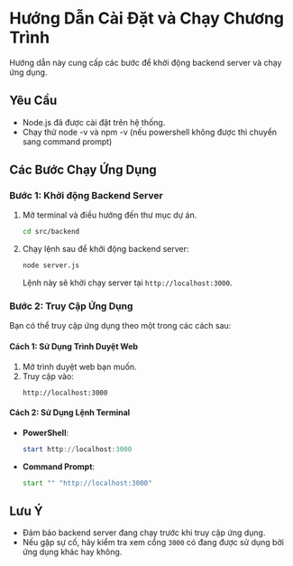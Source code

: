 # Hướng Dẫn Cài Đặt và Chạy Chương Trình

Hướng dẫn này cung cấp các bước để khởi động backend server và chạy ứng dụng.

## Yêu Cầu

- Node.js đã được cài đặt trên hệ thống.
- Chạy thử node -v và npm -v (nếu powershell không được thì chuyển sang command prompt)

## Các Bước Chạy Ứng Dụng

### Bước 1: Khởi động Backend Server

1. Mở terminal và điều hướng đến thư mục dự án.
   ```bash
   cd src/backend
   ```
2. Chạy lệnh sau để khởi động backend server:
   ```bash
   node server.js
   ```
   Lệnh này sẽ khởi chạy server tại `http://localhost:3000`.

### Bước 2: Truy Cập Ứng Dụng

Bạn có thể truy cập ứng dụng theo một trong các cách sau:

#### Cách 1: Sử Dụng Trình Duyệt Web

1. Mở trình duyệt web bạn muốn.
2. Truy cập vào:
   ```
   http://localhost:3000
   ```

#### Cách 2: Sử Dụng Lệnh Terminal

- **PowerShell**:
  ```powershell
  start http://localhost:3000
  ```
- **Command Prompt**:
  ```cmd
  start "" "http://localhost:3000"
  ```

## Lưu Ý

- Đảm bảo backend server đang chạy trước khi truy cập ứng dụng.
- Nếu gặp sự cố, hãy kiểm tra xem cổng `3000` có đang được sử dụng bởi ứng dụng khác hay không.
